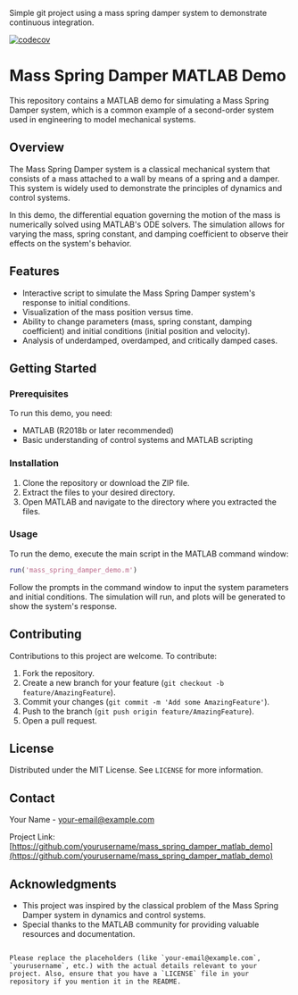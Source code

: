Simple git project using a mass spring damper system to demonstrate 
continuous integration.

[![codecov](https://codecov.io/gh/ranford/Mass-Spring-Damper/branch/master/graph/badge.svg)](https://codecov.io/gh/ranford/Mass-Spring-Damper)

# Mass Spring Damper MATLAB Demo

This repository contains a MATLAB demo for simulating a Mass Spring Damper system, which is a common example of a second-order system used in engineering to model mechanical systems.

## Overview

The Mass Spring Damper system is a classical mechanical system that consists of a mass attached to a wall by means of a spring and a damper. This system is widely used to demonstrate the principles of dynamics and control systems.

In this demo, the differential equation governing the motion of the mass is numerically solved using MATLAB's ODE solvers. The simulation allows for varying the mass, spring constant, and damping coefficient to observe their effects on the system's behavior.

## Features

- Interactive script to simulate the Mass Spring Damper system's response to initial conditions.
- Visualization of the mass position versus time.
- Ability to change parameters (mass, spring constant, damping coefficient) and initial conditions (initial position and velocity).
- Analysis of underdamped, overdamped, and critically damped cases.

## Getting Started

### Prerequisites

To run this demo, you need:
- MATLAB (R2018b or later recommended)
- Basic understanding of control systems and MATLAB scripting

### Installation

1. Clone the repository or download the ZIP file.
2. Extract the files to your desired directory.
3. Open MATLAB and navigate to the directory where you extracted the files.

### Usage

To run the demo, execute the main script in the MATLAB command window:

```matlab
run('mass_spring_damper_demo.m')
```

Follow the prompts in the command window to input the system parameters and initial conditions. The simulation will run, and plots will be generated to show the system's response.

## Contributing

Contributions to this project are welcome. To contribute:

1. Fork the repository.
2. Create a new branch for your feature (`git checkout -b feature/AmazingFeature`).
3. Commit your changes (`git commit -m 'Add some AmazingFeature'`).
4. Push to the branch (`git push origin feature/AmazingFeature`).
5. Open a pull request.

## License

Distributed under the MIT License. See `LICENSE` for more information.

## Contact

Your Name - [your-email@example.com](mailto:your-email@example.com)

Project Link: [https://github.com/yourusername/mass_spring_damper_matlab_demo](https://github.com/yourusername/mass_spring_damper_matlab_demo)

## Acknowledgments

- This project was inspired by the classical problem of the Mass Spring Damper system in dynamics and control systems.
- Special thanks to the MATLAB community for providing valuable resources and documentation.
```

Please replace the placeholders (like `your-email@example.com`, `yourusername`, etc.) with the actual details relevant to your project. Also, ensure that you have a `LICENSE` file in your repository if you mention it in the README.
